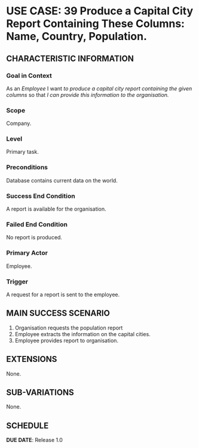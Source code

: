 # USE CASE: 39 Produce a Capital City Report Containing These Columns: Name, Country, Population.

## CHARACTERISTIC INFORMATION

### Goal in Context

As an *Employee* I want *to produce a capital city report containing the given columns* so that *I can provide this information to the organisation.*

### Scope

Company.

### Level

Primary task.

### Preconditions

Database contains current data on the world.

### Success End Condition

A report is available for the organisation.

### Failed End Condition

No report is produced.

### Primary Actor

Employee.

### Trigger

A request for a report is sent to the employee.

## MAIN SUCCESS SCENARIO

1. Organisation requests the population report
2. Employee extracts the information on the capital cities.
3. Employee provides report to organisation.

## EXTENSIONS

None.

## SUB-VARIATIONS

None.

## SCHEDULE

**DUE DATE**: Release 1.0
